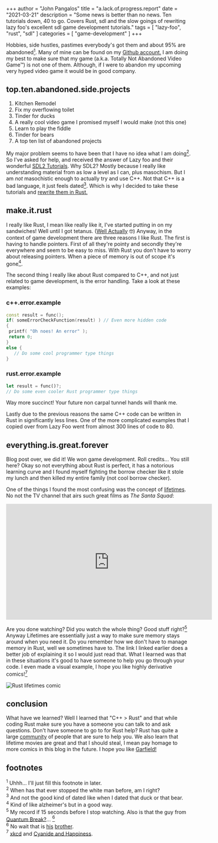 +++
author = "John Pangalos"
title = "a.lack.of.progress.report"
date = "2021-03-21"
description = "Some news is better than no news. Ten tutorials down, 40 to go. Covers Rust, sdl and the slow goings of rewriting lazy foo's excellent sdl game development tutorials."
tags = [ "lazy-foo", "rust", "sdl" ]
categories = [ "game-development" ]
+++

Hobbies, side hustles, pastimes everybody's got them and about 95% are
abandoned[<sup>1</sup>](#1). Many of mine can be found on my
<a href="https://github.com/JohnPangalos" target="_blank">Github account.</a> I
am doing my best to make sure that my game (a.k.a. Totally Not Abandoned Video
Game™) is not one of them. Although, if I were to abandon my upcoming very hyped
video game it would be in good company.

<!--more-->

## top.ten.abandoned.side.projects

1. Kitchen Remodel
2. Fix my overflowing toilet
3. Tinder for ducks
4. A really cool video game I promised myself I would make (not this one)
5. Learn to play the fiddle
6. Tinder for bears
7. A top ten list of abandoned projects

My major problem seems to have been that I have no idea what I am
doing[<sup>2</sup>](#2). So I've asked for help, and received the answer of Lazy
foo and their wonderful
<a href="https://lazyfoo.net/tutorials/SDL/index.php" target="_blank">SDL2
Tutorials</a>. Why SDL2? Mostly because I really like understanding material
from as low a level as I can, plus masochism. But I am _not_ masochistic enough
to actually try and use C++. Not that C++ is a bad language, it just feels
dated[<sup>3</sup>](#3). Which is why I decided to take these tutorials and
<a href="https://github.com/JohnPangalos/sdl_learning" target="_blank">rewrite
them in Rust.</a>

## make.it.rust

I really like Rust, I mean like really like it, I've started putting in on my
sandwiches! Well until I got tetanus.
(<a href="https://www.mcgill.ca/oss/article/did-you-know/rust-doesnt-cause-tetanus" target="_blank">Well
Actually</a> 🤓) Anyway, in the context of game development there are three
reasons I like Rust. The first is having to handle pointers. First of all
they're pointy and secondly they're everywhere and seem to be easy to miss. With
Rust you don't have to worry about releasing pointers. When a piece of memory is
out of scope it's gone[<sup>4</sup>](#4).

The second thing I really like about Rust compared to C++, and not just related
to game development, is the error handling. Take a look at these examples:

### c++.error.example

```c++
const result = func();
if( someErrorCheckFunction(result) ) // Even more hidden code
{
 printf( "Oh noes! An error" );
 return 0;
}
else {
   // Do some cool programmer type things
}
```

### rust.error.example

```rust
let result = func()?;
// Do some even cooler Rust programmer type things
```

Way more succinct! Your future non carpal tunnel hands will thank me.

Lastly due to the previous reasons the same C++ code can be written in Rust in
significantly less lines. One of the more complicated examples that I copied
over from Lazy Foo went from almost 300 lines of code to 80.

## everything.is.great.forever

Blog post over, we did it! We won game development. Roll credits... You still
here? Okay so not everything about Rust is perfect, it has a notorious learning
curve and I found myself fighting the borrow checker like it stole my lunch and
then killed my entire family (not cool borrow checker).

One of the things I found the most confusing was the concept of
<a href="https://doc.rust-lang.org/rust-by-example/scope/lifetime.html" target="_blank">lifetimes</a>.
No not the TV channel that airs such great films as _The Santa Squad_:

<div class="flex justify-center">
<iframe width="560" height="315" src="https://www.youtube.com/embed/xcn1yJOu23k" title="YouTube video player" frameborder="0" allow="accelerometer; autoplay; clipboard-write; encrypted-media; gyroscope; picture-in-picture" allowfullscreen></iframe>
</div>

Are you done watching? Did you watch the whole thing? Good stuff
right?[<sup>5</sup>](#5) Anyway Lifetimes are essentially just a way to make
sure memory stays around when you need it. Do you remember how we don't have to
manage memory in Rust, well we sometimes have to. The link I linked earlier does
a better job of explaining it so I would just read that. What I learned was that
in these situations it's good to have someone to help you go through your code.
I even made a visual example, I hope you like highly derivative
comics&excl;[<sup>7</sup>](#7)

![Rust lifetimes comic](/rust-lifetimes.png)

## conclusion

What have we learned? Well I learned that "C++ &gt; Rust" and that while coding
Rust make sure you have a someone you can talk to and ask questions. Don't have
someone to go to for Rust help? Rust has quite a large
<a href="https://www.rust-lang.org/community" target="_blank">community</a> of
people that are sure to help you. We also learn that lifetime movies are great
and that I should steal, I mean pay homage to more comics in this blog in the
future. I hope you like
<a href="https://www.gocomics.com/garfield/2018/04/04" target="_blank">Garfield!</a>

## footnotes

<a id="1"><sup>1</sup></a> Uhhh... I'll just fill this footnote in later.</br>
<a id="2"><sup>2</sup></a> When has that ever stopped the white man before, am I
right?</br> <a id="3"><sup>3</sup></a> And not the good kind of dated like when
I dated that duck or that bear.</br> <a id="4"><sup>4</sup></a> Kind of like
alzheimer's but in a good way.</br> <a id="5"><sup>5</sup></a> My record if 15
seconds before I stop watching. Also is that the guy from
<a href="https://www.remedygames.com/games/quantumbreak/" target="_blank">Quantum
Break?</a>... [<sup>6</sup>](#6)</br> <a id="6"><sup>6</sup></a> No wait that is
<a href="https://en.wikipedia.org/wiki/Aaron_Ashmore" target="_blank">his</a>
<a href="https://en.wikipedia.org/wiki/Shawn_Ashmore" target="_blank">brother</a>.</br>
<a id="7"><sup>7</sup></a> [xkcd](https://xkcd.com/) and
[Cyanide and Happiness](https://explosm.net/comics/latest).
